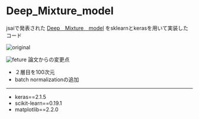 # Deep_Mixture_model
jsaiで発表された
[Deep　Mixture　model](https://confit.atlas.jp/guide/event-img/jsai2018/4A1-04/public/pdf?type=in)
をsklearnとkerasを用いて実装したコード

![original](#original_data.png)

![feture](#feture_data.png)
論文からの変更点
* ２層目を100次元
* batch normalizationの追加

*****  
- keras==2.1.5
- scikit-learn==0.19.1
- matplotlib==2.2.0

